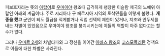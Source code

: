 피보호자라는 뜻의 [아랍어](%EC%95%84%EB%9E%8D%EC%96%B4.md)로
[우마이야](%EC%9A%B0%EB%A7%88%EC%9D%B4%EC%95%BC.md) 왕조때 급격하게 팽창한 이슬람 제국의 노예위
아랍인 아래의 계급이다. 주로 시리아나 구 페르시아 지역의 토착민들을 이렇게 불렀다. **개종을 했고** 군인이 되도 월급을 적게받거나 직업
선택의 제한이 있거나, 지조와 인두세를 내는 차별이 있었음으로 우마이야 왕조를 붕괴시키는데 이들의 역할이 아주 없다고는 할수가 없다.

그러나 [우마르 2세](%EC%9A%B0%EB%A7%88%EB%A5%B4%202%EC%84%B8.md)의 차별타파와 그 정신을 이어간
[아바스 왕조](%EC%95%84%EB%B0%94%EC%8A%A4%20%EC%99%95%EC%A1%B0.md)의
[코스모폴리탄](%EC%BD%94%EC%8A%A4%EB%AA%A8%ED%8F%B4%EB%A6%AC%ED%83%84.md) 정책으로
이들에 대한 차별은 사라진다.

